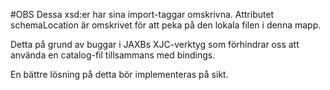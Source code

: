 #OBS
Dessa xsd:er har sina import-taggar omskrivna. Attributet schemaLocation är omskrivet för att peka på den lokala filen i denna mapp.

Detta på grund av buggar i JAXBs XJC-verktyg som förhindrar oss att använda en catalog-fil tillsammans med bindings.

En bättre lösning på detta bör implementeras på sikt.